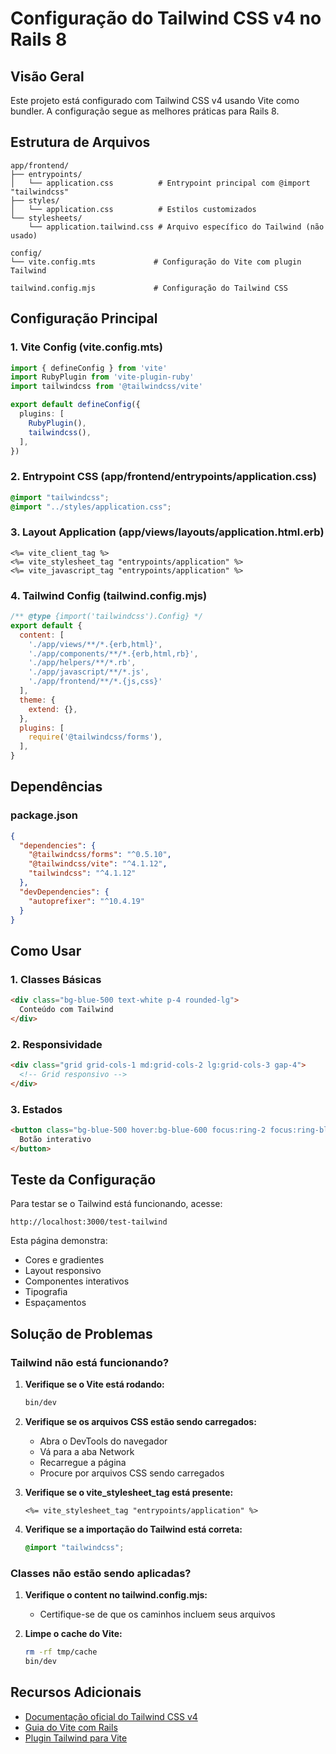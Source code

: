 # Configuração do Tailwind CSS v4 no Rails 8

## Visão Geral

Este projeto está configurado com Tailwind CSS v4 usando Vite como bundler. A configuração segue as melhores práticas para Rails 8.

## Estrutura de Arquivos

```
app/frontend/
├── entrypoints/
│   └── application.css          # Entrypoint principal com @import "tailwindcss"
├── styles/
│   └── application.css          # Estilos customizados
└── stylesheets/
    └── application.tailwind.css # Arquivo específico do Tailwind (não usado)

config/
└── vite.config.mts             # Configuração do Vite com plugin Tailwind

tailwind.config.mjs             # Configuração do Tailwind CSS
```

## Configuração Principal

### 1. Vite Config (vite.config.mts)

```typescript
import { defineConfig } from 'vite'
import RubyPlugin from 'vite-plugin-ruby'
import tailwindcss from '@tailwindcss/vite'

export default defineConfig({
  plugins: [
    RubyPlugin(),
    tailwindcss(),
  ],
})
```

### 2. Entrypoint CSS (app/frontend/entrypoints/application.css)

```css
@import "tailwindcss";
@import "../styles/application.css";
```

### 3. Layout Application (app/views/layouts/application.html.erb)

```erb
<%= vite_client_tag %>
<%= vite_stylesheet_tag "entrypoints/application" %>
<%= vite_javascript_tag "entrypoints/application" %>
```

### 4. Tailwind Config (tailwind.config.mjs)

```javascript
/** @type {import('tailwindcss').Config} */
export default {
  content: [
    './app/views/**/*.{erb,html}',
    './app/components/**/*.{erb,html,rb}',
    './app/helpers/**/*.rb',
    './app/javascript/**/*.js',
    './app/frontend/**/*.{js,css}'
  ],
  theme: {
    extend: {},
  },
  plugins: [
    require('@tailwindcss/forms'),
  ],
}
```

## Dependências

### package.json
```json
{
  "dependencies": {
    "@tailwindcss/forms": "^0.5.10",
    "@tailwindcss/vite": "^4.1.12",
    "tailwindcss": "^4.1.12"
  },
  "devDependencies": {
    "autoprefixer": "^10.4.19"
  }
}
```

## Como Usar

### 1. Classes Básicas
```html
<div class="bg-blue-500 text-white p-4 rounded-lg">
  Conteúdo com Tailwind
</div>
```

### 2. Responsividade
```html
<div class="grid grid-cols-1 md:grid-cols-2 lg:grid-cols-3 gap-4">
  <!-- Grid responsivo -->
</div>
```

### 3. Estados
```html
<button class="bg-blue-500 hover:bg-blue-600 focus:ring-2 focus:ring-blue-300">
  Botão interativo
</button>
```

## Teste da Configuração

Para testar se o Tailwind está funcionando, acesse:
```
http://localhost:3000/test-tailwind
```

Esta página demonstra:
- Cores e gradientes
- Layout responsivo
- Componentes interativos
- Tipografia
- Espaçamentos

## Solução de Problemas

### Tailwind não está funcionando?

1. **Verifique se o Vite está rodando:**
   ```bash
   bin/dev
   ```

2. **Verifique se os arquivos CSS estão sendo carregados:**
   - Abra o DevTools do navegador
   - Vá para a aba Network
   - Recarregue a página
   - Procure por arquivos CSS sendo carregados

3. **Verifique se o vite_stylesheet_tag está presente:**
   ```erb
   <%= vite_stylesheet_tag "entrypoints/application" %>
   ```

4. **Verifique se a importação do Tailwind está correta:**
   ```css
   @import "tailwindcss";
   ```

### Classes não estão sendo aplicadas?

1. **Verifique o content no tailwind.config.mjs:**
   - Certifique-se de que os caminhos incluem seus arquivos

2. **Limpe o cache do Vite:**
   ```bash
   rm -rf tmp/cache
   bin/dev
   ```

## Recursos Adicionais

- [Documentação oficial do Tailwind CSS v4](https://tailwindcss.com/docs)
- [Guia do Vite com Rails](https://vite-ruby.netlify.app/)
- [Plugin Tailwind para Vite](https://github.com/tailwindlabs/tailwindcss/tree/master/packages/vite)
